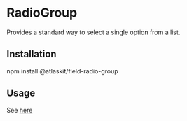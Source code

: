 # RadioGroup

Provides a standard way to select a single option from a list.

## Installation

npm install @atlaskit/field-radio-group

## Usage

See [here](https://atlaskit.atlassian.com/packages/elements/field-radio-group)

